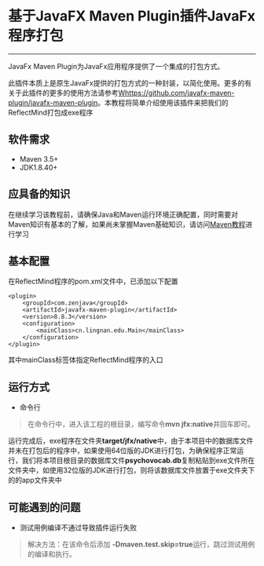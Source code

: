 # 基于JavaFX Maven Plugin插件JavaFx程序打包

--- 
JavaFx Maven Plugin为JavaFx应用程序提供了一个集成的打包方式。

此插件本质上是原生JavaFx提供的打包方式的一种封装，以简化使用。更多的有关于此插件的更多的使用方法请参考[Whttps://github.com/javafx-maven-plugin/javafx-maven-plugin](https://github.com/javafx-maven-plugin/javafx-maven-plugin)。本教程将简单介绍使用该插件来把我们的ReflectMind打包成exe程序

## 软件需求

* Maven 3.5+
* JDK1.8.40+

## 应具备的知识

在继续学习该教程前，请确保Java和Maven运行环境正确配置，同时需要对Maven知识有基本的了解，如果尚未掌握Maven基础知识，请访问[Maven教程](https://www.yiibai.com/maven/)进行学习

## 基本配置

在ReflectMind程序的pom.xml文件中，已添加以下配置

```
<plugin>
    <groupId>com.zenjava</groupId>
    <artifactId>javafx-maven-plugin</artifactId>
    <version>8.8.3</version>
    <configuration>
        <mainClass>cn.lingnan.edu.Main</mainClass>
    </configuration>
</plugin>
```
其中mainClass标签体指定ReflectMind程序的入口

## 运行方式

* 命令行
> 在命令行中，进入该工程的根目录，编写命令**mvn jfx:native**并回车即可。

运行完成后，exe程序在文件夹**target/jfx/native**中，由于本项目中的数据库文件并未在打包后的程序中，如果使用64位版的JDK进行打包，为确保程序正常运行，我们将本项目根目录的数据库文件**psychovocab.db**复制粘贴到exe文件所在文件夹中，如使用32位版的JDK进行打包，则将该数据库文件放置于exe文件夹下的的app文件夹中

## 可能遇到的问题

* 测试用例编译不通过导致插件运行失败
> 解决方法：在该命令后添加 **-Dmaven.test.skip=true**运行，跳过测试用例的编译和执行。
